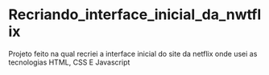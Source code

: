 # Recriando_interface_inicial_da_nwtflix
 Projeto feito na qual recriei a interface inicial do site da netflix onde usei as tecnologias HTML, CSS E Javascript

